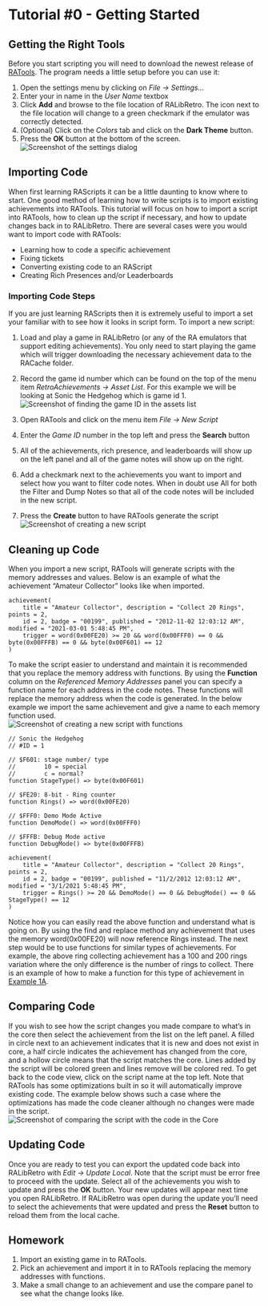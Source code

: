 # Tutorial #0 - Getting Started
## Getting the Right Tools
Before you start scripting you will need to download the newest release of [RATools](https://github.com/Jamiras/RATools/releases). The program needs a little setup before you can use it:
1) Open the settings menu by clicking on *File -> Settings…*
2) Enter your in name in the *User Name* textbox
3) Click **Add** and browse to the file location of RALibRetro. The icon next to the file location will change to a green checkmark if the emulator was correctly detected.
4) (Optional) Click on the *Colors* tab and click on the **Dark Theme** button.
5) Press the **OK** button at the bottom of the screen.<br>
![Screenshot of the settings dialog](RATools_Settings.PNG)
 
## Importing Code
When first learning RAScripts it can be a little daunting to know where to start.  One good method of learning how to write scripts is to import existing achievements into RATools.  This tutorial will focus on how to import a script into RATools, how to clean up the script if necessary, and how to update changes back in to RALibRetro. There are several cases were you would want to import code with RATools:<br>
* Learning how to code a specific achievement
* Fixing tickets
* Converting existing code to an RAScript
* Creating Rich Presences and/or Leaderboards<br>
### Importing Code Steps
If you are just learning RAScripts then it is extremely useful to import a set your familiar with to see how it looks in script form. To import a new script:<br>
1) Load and play a game in RALibRetro (or any of the RA emulators that support editing achievements).  You only need to start playing the game which will trigger downloading the necessary achievement data to the RACache folder.
2) Record the game id number which can be found on the top of the menu item *RetroAchievements -> Asset List*.  For this example we will be looking at Sonic the Hedgehog which is game id 1.<br>
![Screenshot of finding the game ID in the assets list](Assets_List.PNG)
 
3) Open RATools and click on the menu item *File -> New Script*
4) Enter the *Game ID* number in the top left and press the **Search** button
5) All of the achievements, rich presence, and leaderboards will show up on the left panel and all of the game notes will show up on the right.
6) Add a checkmark next to the achievements you want to import and select how you want to filter code notes.  When in doubt use All for both the Filter and Dump Notes so that all of the code notes will be included in the new script.
7) Press the **Create** button to have RATools generate the script<br>
![Screenshot of creating a new script](New_Script.PNG)
## Cleaning up Code
When you import a new script, RATools will generate scripts with the memory addresses and values. Below is an example of what the achievement “Amateur Collector” looks like when imported.
```
achievement(
    title = "Amateur Collector", description = "Collect 20 Rings", points = 2,
    id = 2, badge = "00199", published = "2012-11-02 12:03:12 AM", modified = "2021-03-01 5:48:45 PM",
    trigger = word(0x00FE20) >= 20 && word(0x00FFF0) == 0 && byte(0x00FFFB) == 0 && byte(0x00F601) == 12
)
```
To make the script easier to understand and maintain it is recommended that you replace the memory address with functions. By using the **Function** column on the *Referenced Memory Addresses* panel you can specify a function name for each address in the code notes.  These functions will replace the memory address when the code is generated. In the below example we import the same achievement and give a name to each memory function used.<br>
![Screenshot of creating a new script with functions](New_Script_With_Functions.PNG)

```
// Sonic the Hedgehog
// #ID = 1

// $F601: stage number/ type
//        10 = special
//        c = normal?
function StageType() => byte(0x00F601)

// $FE20: 8-bit - Ring counter
function Rings() => word(0x00FE20)

// $FFF0: Demo Mode Active
function DemoMode() => word(0x00FFF0)

// $FFFB: Debug Mode active
function DebugMode() => byte(0x00FFFB)

achievement(
    title = "Amateur Collector", description = "Collect 20 Rings", points = 2,
    id = 2, badge = "00199", published = "11/2/2012 12:03:12 AM", modified = "3/1/2021 5:48:45 PM",
    trigger = Rings() >= 20 && DemoMode() == 0 && DebugMode() == 0 && StageType() == 12
)
```
Notice how you can easily read the above function and understand what is going on.  By using the find and replace method any achievement that uses the memory word(0x00FE20) will now reference Rings instead. The next step would be to use functions for similar types of achievements.  For example, the above ring collecting achievement has a 100 and 200 rings variation where the only difference is the number of rings to collect.  There is an example of how to make a function for this type of achievement in [Example 1A](../01_Memory/Example_1A.md).
## Comparing Code
If you wish to see how the script changes you made compare to what’s in the core then select the achievement from the list on the left panel. A filled in circle next to an achievement indicates that it is new and does not exist in core, a half circle indicates the achievement has changed from the core, and a hollow circle means that the script matches the core. Lines added by the script will be colored green and lines remove will be colored red. To get back to the code view, click on the script name at the top left. Note that RATools has some optimizations built in so it will automatically improve existing code.  The example below shows such a case where the optimizations has made the code cleaner although no changes were made in the script.<br>
![Screenshot of comparing the script with the code in the Core](Code_Compare.PNG)
## Updating Code
Once you are ready to test you can export the updated code back into RALibRetro with *Edit -> Update Local*.  Note that the script must be error free to proceed with the update. Select all of the achievements you wish to update and press the **OK** button.  Your new updates will appear next time you open RALibRetro. If RALibRetro was open during the update you’ll need to select the achievements that were updated and press the **Reset** button to reload them from the local cache.
## Homework
1. Import an existing game in to RATools.
2. Pick an achievement and import it in to RATools replacing the memory addresses  with functions.
3. Make a small change to an achievement and use the compare panel to see what the change looks like.